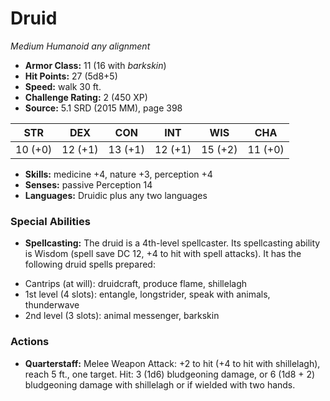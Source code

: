 # Druid

*Medium* *Humanoid* *any alignment*

- **Armor Class:** 11 (16 with _barkskin_)
- **Hit Points:** 27 (5d8+5)
- **Speed:** walk 30 ft.
- **Challenge Rating:** 2 (450 XP)
- **Source:** 5.1 SRD (2015 MM), page 398

| STR | DEX | CON | INT | WIS | CHA |
| --- | --- | --- | --- | --- | --- |
| 10 (+0) | 12 (+1) | 13 (+1) | 12 (+1) | 15 (+2) | 11 (+0) |

- **Skills:** medicine +4, nature +3, perception +4
- **Senses:** passive Perception 14
- **Languages:** Druidic plus any two languages

### Special Abilities

- **Spellcasting:** The druid is a 4th-level spellcaster. Its spellcasting ability is Wisdom (spell save DC 12, +4 to hit with spell attacks). It has the following druid spells prepared:

* Cantrips (at will): druidcraft, produce flame, shillelagh
* 1st level (4 slots): entangle, longstrider, speak with animals, thunderwave
* 2nd level (3 slots): animal messenger, barkskin

### Actions

- **Quarterstaff:** Melee Weapon Attack: +2 to hit (+4 to hit with shillelagh), reach 5 ft., one target. Hit: 3 (1d6) bludgeoning damage, or 6 (1d8 + 2) bludgeoning damage with shillelagh or if wielded with two hands.


